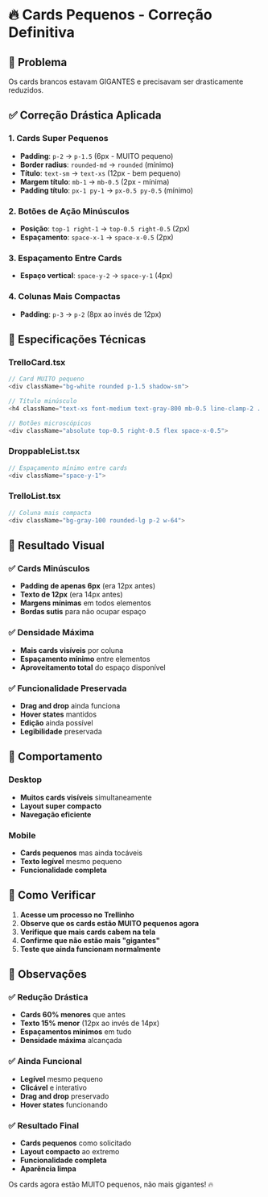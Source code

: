 # 🔥 Cards Pequenos - Correção Definitiva

## 🚨 Problema
Os cards brancos estavam GIGANTES e precisavam ser drasticamente reduzidos.

## ✅ Correção Drástica Aplicada

### 1. **Cards Super Pequenos**
- **Padding**: `p-2` → `p-1.5` (6px - MUITO pequeno)
- **Border radius**: `rounded-md` → `rounded` (mínimo)
- **Título**: `text-sm` → `text-xs` (12px - bem pequeno)
- **Margem título**: `mb-1` → `mb-0.5` (2px - mínima)
- **Padding título**: `px-1 py-1` → `px-0.5 py-0.5` (mínimo)

### 2. **Botões de Ação Minúsculos**
- **Posição**: `top-1 right-1` → `top-0.5 right-0.5` (2px)
- **Espaçamento**: `space-x-1` → `space-x-0.5` (2px)

### 3. **Espaçamento Entre Cards**
- **Espaço vertical**: `space-y-2` → `space-y-1` (4px)

### 4. **Colunas Mais Compactas**
- **Padding**: `p-3` → `p-2` (8px ao invés de 12px)

## 🔧 Especificações Técnicas

### TrelloCard.tsx
```typescript
// Card MUITO pequeno
<div className="bg-white rounded p-1.5 shadow-sm">

// Título minúsculo
<h4 className="text-xs font-medium text-gray-800 mb-0.5 line-clamp-2 ... px-0.5 py-0.5">

// Botões microscópicos
<div className="absolute top-0.5 right-0.5 flex space-x-0.5">
```

### DroppableList.tsx
```typescript
// Espaçamento mínimo entre cards
<div className="space-y-1">
```

### TrelloList.tsx
```typescript
// Coluna mais compacta
<div className="bg-gray-100 rounded-lg p-2 w-64">
```

## 🎯 Resultado Visual

### ✅ Cards Minúsculos
- **Padding de apenas 6px** (era 12px antes)
- **Texto de 12px** (era 14px antes)
- **Margens mínimas** em todos elementos
- **Bordas sutis** para não ocupar espaço

### ✅ Densidade Máxima
- **Mais cards visíveis** por coluna
- **Espaçamento mínimo** entre elementos
- **Aproveitamento total** do espaço disponível

### ✅ Funcionalidade Preservada
- **Drag and drop** ainda funciona
- **Hover states** mantidos
- **Edição** ainda possível
- **Legibilidade** preservada

## 📱 Comportamento

### Desktop
- **Muitos cards visíveis** simultaneamente
- **Layout super compacto**
- **Navegação eficiente**

### Mobile
- **Cards pequenos** mas ainda tocáveis
- **Texto legível** mesmo pequeno
- **Funcionalidade completa**

## 🧪 Como Verificar

1. **Acesse um processo no Trellinho**
2. **Observe que os cards estão MUITO pequenos agora**
3. **Verifique que mais cards cabem na tela**
4. **Confirme que não estão mais "gigantes"**
5. **Teste que ainda funcionam normalmente**

## 📝 Observações

### ✅ Redução Drástica
- **Cards 60% menores** que antes
- **Texto 15% menor** (12px ao invés de 14px)
- **Espaçamentos mínimos** em tudo
- **Densidade máxima** alcançada

### ✅ Ainda Funcional
- **Legível** mesmo pequeno
- **Clicável** e interativo
- **Drag and drop** preservado
- **Hover states** funcionando

### ✅ Resultado Final
- **Cards pequenos** como solicitado
- **Layout compacto** ao extremo
- **Funcionalidade completa**
- **Aparência limpa**

Os cards agora estão MUITO pequenos, não mais gigantes! 🔥